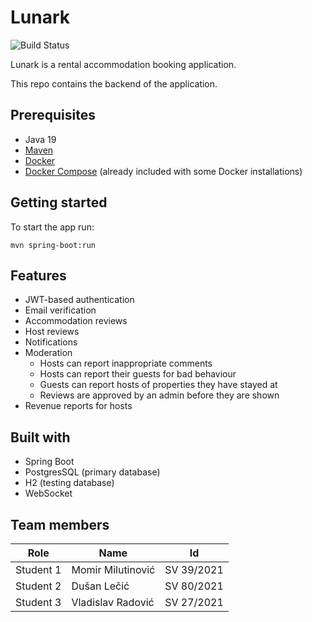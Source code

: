 # Lunark

![Build Status](https://github.com/tinylunark/lunark-back/actions/workflows/maven.yml/badge.svg?branch=develop)

Lunark is a rental accommodation booking application.

This repo contains the backend of the application.

## Prerequisites

- Java 19
- [Maven](https://maven.apache.org/download.cgi)
- [Docker](https://www.docker.com/community-edition#/download)
- [Docker Compose](https://docs.docker.com/compose/install/) (already included with some Docker installations)

## Getting started

To start the app run:
```
mvn spring-boot:run
```

## Features

- JWT-based authentication
- Email verification
- Accommodation reviews
- Host reviews
- Notifications
- Moderation
    - Hosts can report inappropriate comments
    - Hosts can report their guests for bad behaviour
    - Guests can report hosts of properties they have stayed at
    - Reviews are approved by an admin before they are shown
- Revenue reports for hosts

## Built with

- Spring Boot
- PostgresSQL (primary database)
- H2 (testing database)
- WebSocket

## Team members
| Role | Name | Id 
---|---|---
|Student 1| Momir Milutinović | SV 39/2021 
|Student 2| Dušan Lečić | SV 80/2021 
|Student 3| Vladislav Radović | SV 27/2021 
